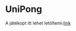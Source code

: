 # UniPong

A játékopt itt lehet letöltemi:[link](https://drive.google.com/file/d/1n13e-9d-Be91ZSuZZH1sLtPyIsy3z9rH/view)
